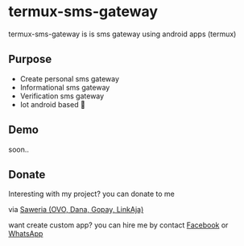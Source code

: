 # termux-sms-gateway

termux-sms-gateway is is sms gateway using android apps (termux)

## Purpose

- Create personal sms gateway
- Informational sms gateway
- Verification sms gateway
- Iot android based 🤔

## Demo

soon..

## Donate

Interesting with my project? you can donate to me

via [Saweria (OVO, Dana, Gopay, LinkAja)](https://saweria.co/alfianokt)

want create custom app? you can hire me by contact [Facebook](https://fb.com/alfianokt104) or [WhatsApp](https://wa.me/6285155214271)